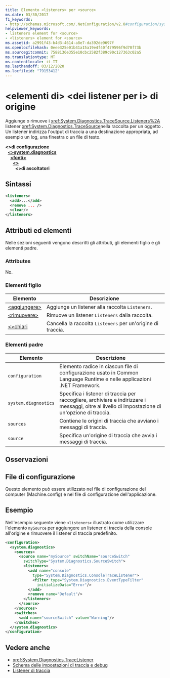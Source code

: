 ```yaml
---
title: Elemento <listeners> per <source>
ms.date: 03/30/2017
f1_keywords:
- http://schemas.microsoft.com/.NetConfiguration/v2.0#configuration/system.diagnostics/sources/source/listeners
helpviewer_keywords:
- listeners element for <source>
- <listeners> element for <source>
ms.assetid: a2991f43-b4d3-4614-a8e7-da392de9697f
ms.openlocfilehash: 0eee325e01b41a15a19e4f40f479596f9d70f73b
ms.sourcegitcommit: 7588136e355e10cbc2582f389c90c127363c02a5
ms.translationtype: MT
ms.contentlocale: it-IT
ms.lasthandoff: 03/12/2020
ms.locfileid: "79153412"
---
```

# <a name="listeners-element-for-source"></a>\<elementi di> \<dei listener per i> di origine
Aggiunge o rimuove i <xref:System.Diagnostics.TraceSource.Listeners%2A> listener <xref:System.Diagnostics.TraceSource>nella raccolta per un oggetto . Un listener indirizza l'output di traccia a una destinazione appropriata, ad esempio un log, una finestra o un file di testo.  
  
[**\<>di configurazione**](../configuration-element.md)  
&nbsp;&nbsp;[**\<>system.diagnostics**](system-diagnostics-element.md)  
&nbsp;&nbsp;&nbsp;&nbsp;[**\<fonti>**](sources-element.md)  
&nbsp;&nbsp;&nbsp;&nbsp;&nbsp;&nbsp;[**\<>**](source-element.md)  
&nbsp;&nbsp;&nbsp;&nbsp;&nbsp;&nbsp;&nbsp;&nbsp;**\<>di ascoltatori**  
  
## <a name="syntax"></a>Sintassi  
  
```xml  
<listeners>
  <add>...</add>  
  <remove ... />  
  <clear/>  
</listeners>  
```  
  
## <a name="attributes-and-elements"></a>Attributi ed elementi  
 Nelle sezioni seguenti vengono descritti gli attributi, gli elementi figlio e gli elementi padre.  
  
### <a name="attributes"></a>Attributes  
 No.  
  
### <a name="child-elements"></a>Elementi figlio  
  
|Elemento|Descrizione|  
|-------------|-----------------|  
|[\<aggiungere>](add-element-for-listeners-for-source.md)|Aggiunge un listener alla raccolta `Listeners`.|  
|[\<rimuovere>](remove-element-for-listeners-for-source.md)|Rimuove un listener `Listeners` dalla raccolta.|  
|[\<>chiari](clear-element-for-listeners-for-source.md)|Cancella la raccolta `Listeners` per un'origine di traccia.|  
  
### <a name="parent-elements"></a>Elementi padre  
  
|Elemento|Descrizione|  
|-------------|-----------------|  
|`configuration`|Elemento radice in ciascun file di configurazione usato in Common Language Runtime e nelle applicazioni .NET Framework.|  
|`system.diagnostics`|Specifica i listener di traccia per raccogliere, archiviare e indirizzare i messaggi, oltre al livello di impostazione di un'opzione di traccia.|  
|`sources`|Contiene le origini di traccia che avviano i messaggi di traccia.|  
|`source`|Specifica un'origine di traccia che avvia i messaggi di traccia.|  
  
## <a name="remarks"></a>Osservazioni  
  
## <a name="configuration-file"></a>File di configurazione  
 Questo elemento può essere utilizzato nel file di configurazione del computer (Machine.config) e nel file di configurazione dell'applicazione.  
  
## <a name="example"></a>Esempio  
 Nell'esempio seguente viene `<listeners>` illustrato come utilizzare l'elemento `mySource` per aggiungere un listener di traccia della console all'origine e rimuovere il listener di traccia predefinito.  
  
```xml  
<configuration>  
  <system.diagnostics>  
    <sources>  
      <source name="mySource" switchName="sourceSwitch"
        switchType="System.Diagnostics.SourceSwitch">  
        <listeners>  
          <add name="console"
            type="System.Diagnostics.ConsoleTraceListener">  
            <filter type="System.Diagnostics.EventTypeFilter"
              initializeData="Error"/>  
          </add>  
          <remove name="Default"/>  
        </listeners>  
      </source>  
    </sources>  
    <switches>  
      <add name="sourceSwitch" value="Warning"/>  
    </switches>  
  </system.diagnostics>  
</configuration>  
```  
  
## <a name="see-also"></a>Vedere anche

- <xref:System.Diagnostics.TraceListener>
- [Schema delle impostazioni di traccia e debug](index.md)
- [Listener di traccia](../../../debug-trace-profile/trace-listeners.md)
